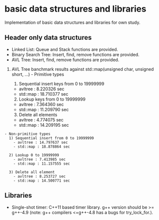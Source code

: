 # basic data structures and libraries
Implementation of basic data structures and libraries for own study.

## Header only data structures
  - Linked List: Queue and Stack functions are provided.
  - Binary Search Tree: Insert, find, remove functions are provided.
  - AVL Tree: Insert, find, remove functions are provided.

  1. AVL Tree banchmark results against std::map(unsigned char, unsigned short, ...)
    - Primitive types
      1) Sequential insert keys from 0 to 19999999
        - avltree : 8.220326 sec
        - std::map : 18.710377 sec

      2) Lookup keys from 0 to 19999999
        - avltree : 7.364360 sec
        - std::map : 11.209790 sec

      3) Delete all elements
        - avltree : 4.774075 sec
        - std::map : 14.209195 sec

    - Non-primitive types
      1) Sequential insert from 0 to 19999999
        - avltree : 14.797637 sec
        - std::map : 18.878864 sec

      2) Lookup 0 to 19999999
        - avltree : 7.413985 sec
        - std::map : 11.157555 sec

      3) Delete all element
        - avltree : 8.253727 sec
        - std::map : 14.500771 sec

## Libraries
  - Single-shot timer: C++11 based timer library. g++ version should be >= g++-4.9 (note: g++ compilers <=g++-4.8 has a bugs for try_lock_for.).
